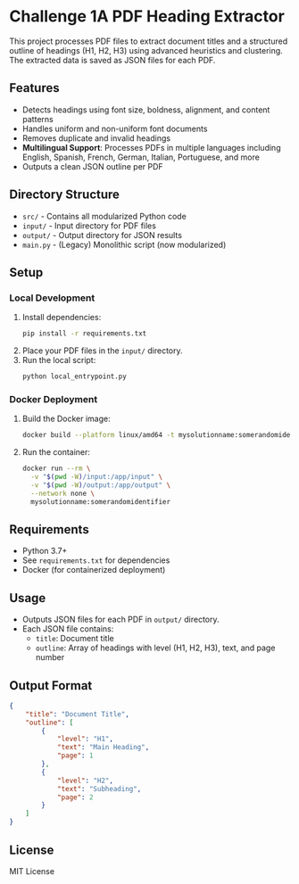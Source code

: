 # Challenge 1A PDF Heading Extractor

This project processes PDF files to extract document titles and a structured outline of headings (H1, H2, H3) using advanced heuristics and clustering. The extracted data is saved as JSON files for each PDF.

## Features
- Detects headings using font size, boldness, alignment, and content patterns
- Handles uniform and non-uniform font documents
- Removes duplicate and invalid headings
- **Multilingual Support**: Processes PDFs in multiple languages including English, Spanish, French, German, Italian, Portuguese, and more
- Outputs a clean JSON outline per PDF

## Directory Structure
- `src/` - Contains all modularized Python code
- `input/` - Input directory for PDF files
- `output/` - Output directory for JSON results
- `main.py` - (Legacy) Monolithic script (now modularized)

## Setup

### Local Development
1. Install dependencies:
   ```bash
   pip install -r requirements.txt
   ```
2. Place your PDF files in the `input/` directory.
3. Run the local script:
   ```bash
   python local_entrypoint.py
   ```

### Docker Deployment
1. Build the Docker image:
   ```bash
   docker build --platform linux/amd64 -t mysolutionname:somerandomidentifier .
   ```

2. Run the container:
   ```bash
   docker run --rm \
     -v "$(pwd -W)/input:/app/input" \
     -v "$(pwd -W)/output:/app/output" \
     --network none \
     mysolutionname:somerandomidentifier
   ```

## Requirements
- Python 3.7+
- See `requirements.txt` for dependencies
- Docker (for containerized deployment)

## Usage
- Outputs JSON files for each PDF in `output/` directory.
- Each JSON file contains:
  - `title`: Document title
  - `outline`: Array of headings with level (H1, H2, H3), text, and page number

## Output Format
```json
{
    "title": "Document Title",
    "outline": [
        {
            "level": "H1",
            "text": "Main Heading",
            "page": 1
        },
        {
            "level": "H2", 
            "text": "Subheading",
            "page": 2
        }
    ]
}
```

## License
MIT License 